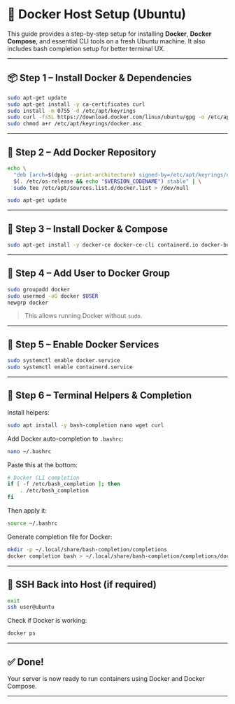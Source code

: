 # 🐳 Docker Host Setup (Ubuntu)

This guide provides a step-by-step setup for installing **Docker**, **Docker Compose**, and essential CLI tools on a fresh Ubuntu machine. It also includes bash completion setup for better terminal UX.

---

## 📦 Step 1 – Install Docker & Dependencies

```bash
sudo apt-get update
sudo apt-get install -y ca-certificates curl
sudo install -m 0755 -d /etc/apt/keyrings
sudo curl -fsSL https://download.docker.com/linux/ubuntu/gpg -o /etc/apt/keyrings/docker.asc
sudo chmod a+r /etc/apt/keyrings/docker.asc
```

---

## 📁 Step 2 – Add Docker Repository

```bash
echo \
  "deb [arch=$(dpkg --print-architecture) signed-by=/etc/apt/keyrings/docker.asc] https://download.docker.com/linux/ubuntu \
  $(. /etc/os-release && echo "$VERSION_CODENAME") stable" | \
  sudo tee /etc/apt/sources.list.d/docker.list > /dev/null

sudo apt-get update
```

---

## 🐋 Step 3 – Install Docker & Compose

```bash
sudo apt-get install -y docker-ce docker-ce-cli containerd.io docker-buildx-plugin docker-compose-plugin bash-completion nano wget curl
```

---

## 👤 Step 4 – Add User to Docker Group

```bash
sudo groupadd docker
sudo usermod -aG docker $USER
newgrp docker
```

> This allows running Docker without `sudo`.

---

## 🔁 Step 5 – Enable Docker Services

```bash
sudo systemctl enable docker.service
sudo systemctl enable containerd.service
```

---

## 🧠 Step 6 – Terminal Helpers & Completion

Install helpers:

```bash
sudo apt install -y bash-completion nano wget curl
```

Add Docker auto-completion to `.bashrc`:

```bash
nano ~/.bashrc
```

Paste this at the bottom:

```bash
# Docker CLI completion
if [ -f /etc/bash_completion ]; then
    . /etc/bash_completion
fi
```

Then apply it:

```bash
source ~/.bashrc
```

Generate completion file for Docker:

```bash
mkdir -p ~/.local/share/bash-completion/completions
docker completion bash > ~/.local/share/bash-completion/completions/docker
```

---

## 🔌 SSH Back into Host (if required)

```bash
exit
ssh user@ubuntu
```

Check if Docker is working:

```bash
docker ps
```

---

## ✅ Done!

Your server is now ready to run containers using Docker and Docker Compose.

---
